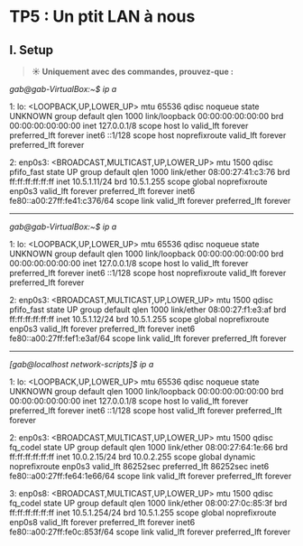 # **TP5 : Un ptit LAN à nous**

## I. Setup

> **☀️ Uniquement avec des commandes, prouvez-que :**

_gab@gab-VirtualBox:~$ ip a_

1: lo: <LOOPBACK,UP,LOWER_UP> mtu 65536 qdisc noqueue state UNKNOWN group default qlen 1000
    link/loopback 00:00:00:00:00:00 brd 00:00:00:00:00:00
    inet 127.0.0.1/8 scope host lo
       valid_lft forever preferred_lft forever
    inet6 ::1/128 scope host noprefixroute 
       valid_lft forever preferred_lft forever

2: enp0s3: <BROADCAST,MULTICAST,UP,LOWER_UP> mtu 1500 qdisc pfifo_fast state UP group default qlen 1000
    link/ether 08:00:27:41:c3:76 brd ff:ff:ff:ff:ff:ff
    inet 10.5.1.11/24 brd 10.5.1.255 scope global noprefixroute enp0s3
       valid_lft forever preferred_lft forever
    inet6 fe80::a00:27ff:fe41:c376/64 scope link 
       valid_lft forever preferred_lft forever

_____________________________________________________

_gab@gab-VirtualBox:~$ ip a_

1: lo: <LOOPBACK,UP,LOWER_UP> mtu 65536 qdisc noqueue state UNKNOWN group default qlen 1000
    link/loopback 00:00:00:00:00:00 brd 00:00:00:00:00:00
    inet 127.0.0.1/8 scope host lo
       valid_lft forever preferred_lft forever
    inet6 ::1/128 scope host noprefixroute 
       valid_lft forever preferred_lft forever

2: enp0s3: <BROADCAST,MULTICAST,UP,LOWER_UP> mtu 1500 qdisc pfifo_fast state UP group default qlen 1000
    link/ether 08:00:27:f1:e3:af brd ff:ff:ff:ff:ff:ff
    inet 10.5.1.12/24 brd 10.5.1.255 scope global noprefixroute enp0s3
       valid_lft forever preferred_lft forever
    inet6 fe80::a00:27ff:fef1:e3af/64 scope link 
       valid_lft forever preferred_lft forever

_____________

_[gab@localhost network-scripts]$ ip a_

1: lo: <LOOPBACK,UP,LOWER_UP> mtu 65536 qdisc noqueue state UNKNOWN group default qlen 1000
    link/loopback 00:00:00:00:00:00 brd 00:00:00:00:00:00
    inet 127.0.0.1/8 scope host lo
       valid_lft forever preferred_lft forever
    inet6 ::1/128 scope host 
       valid_lft forever preferred_lft forever

2: enp0s3: <BROADCAST,MULTICAST,UP,LOWER_UP> mtu 1500 qdisc fq_codel state UP group default qlen 1000
    link/ether 08:00:27:64:1e:66 brd ff:ff:ff:ff:ff:ff
    inet 10.0.2.15/24 brd 10.0.2.255 scope global dynamic noprefixroute enp0s3
       valid_lft 86252sec preferred_lft 86252sec
    inet6 fe80::a00:27ff:fe64:1e66/64 scope link 
       valid_lft forever preferred_lft forever
       
3: enp0s8: <BROADCAST,MULTICAST,UP,LOWER_UP> mtu 1500 qdisc fq_codel state UP group default qlen 1000
    link/ether 08:00:27:0c:85:3f brd ff:ff:ff:ff:ff:ff
    inet 10.5.1.254/24 brd 10.5.1.255 scope global noprefixroute enp0s8
       valid_lft forever preferred_lft forever
    inet6 fe80::a00:27ff:fe0c:853f/64 scope link 
       valid_lft forever preferred_lft forever
